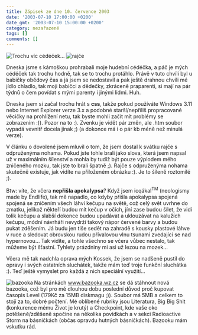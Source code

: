 ```yaml
---
title: Zápisek ze dne 10. července 2003
date: '2003-07-10 17:00:00 +0200'
date_gmt: '2003-07-10 15:00:00 +0200'
category: nezařazené
tags: []
comments: []
---
```

<div >  <img src="/assets/migrated/old-images/ceda.jpg" alt="Trochu víc cédéček...">  <img src="/assets/migrated/old-images/rajce.jpg" alt="rajče"></div>
<p>Dneska jsme s kámoškou prohrabali moje hudební  cédéčka, a páč je mých cédéček tak trochu hodně, tak se to trochu protáhlo.  Právě v tuto chvíli byl u babičky obědový čas a já jsem se nedostavil a pak  ještě drahnou chvíli mé jídlo chladlo, tak moji babičci a dědečky, zkráceně  praparenti, si mají na pár týdnů o čem povídat s mými parenty i jinými lidmi. Huh.</p>
<p>Dneska jsem si začal trochu hrát s <span style="font-weight:bold">css</span>, takže pokud  používáte Windows 3.11 nebo Internet Explorer verze 3.x a podobné starší/nepříliš  propracované věcičky na prohlížení netu, tak byste mohli začít mít problémy se  zobrazením :)). Pozor na to :). Zvenku je vidět pár změn, ale .htm soubor vypadá  vevnitř docela jinak ;) (a dokonce má i o pár kb méně než minulá verze).</p>
<p>V článku o dovolené jsem mluvil o tom, že jsem dostal k svátku  rajče s odpruženýma nohama. Pokud jste tohle brali jako slova, která jsem napsal už v  maximálním šílenství a mohla by tudíž být pouze výplodem mého zničeného mozku,  tak jste to brali špatně ;). Rajče s odpruženýma nohama skutečně <span  class="oranz">existuje</span>, jak vidíte na přiloženém obrázku :). Je to šíleně  roztomilé ;).</p>
<p>Btw: víte, že včera <span style="font-weight:bold">nepřišla apokalypsa</span>? Když jsem  icqákal<sup>TM</sup> (neologismy made by Endlife), tak mě napadlo, co kdyby přišla  apokalypsa spojená spojená se zničením všech láhví kečupu na světě, což celý  svět uvrhne do zmatku, jelikož někteří budou mít kečup v očích, jíní zase budou  šílet, že vidí tolik kečupu a slabší dokonce budou upadávat a uklouzávat na  kalužích kečupu, módní návrháři nevydrží takový nápor červené barvy a budou  pukat zděšením. Já budu jen tiše sedět na zahradě s kousky plastové láhve v ruce  a sledovat obrovskou rudou přívalovou vlnu tsunami zvedající se nad hypernovou... Tak  vidíte, a tohle všechno se včera vůbec nestalo, tak můžeme být šťastní. Tyhlety  prázdniny mi asi už lezou na mozek...</p>
<p>Včera mě tak nadchla oprava mých Kossek, že jsem se nadšeně pustil do opravy i  svých ostatních sluchátek, takže mám teď troje funkční sluchátka :). Teď ještě  vymyslet pro každá z nich speciální využití...</p>
<p><img alt="bazooka" src="/assets/migrated/old-images/bazooka.jpg" align="left" border="0">Na stránkách <a  href="http://www.bazooka.wz.cz" target="_blank">www.bazooka.wz.cz</a> se dá stáhnout  nová bazooka, což byl pro mě dlouhou dobu poslední důvod proč kupovat časopis Level  (179Kč za 15MB diskmagu ;)). Soubor má 5MB a celkem to stojí za to, dobré počtení.  Mé oblíbené rubriky jsou Literatura, Big Big Shit (konkurence mému Život je krutý) a  Checkpoint, kde vaše oko potěšeně/zděšeně spočine na několika povídkách a v  sekci Radioactive Storm na básničkách (občas opravdu hutných básničkách). Bazooku  mám vskutku rád.</p>
